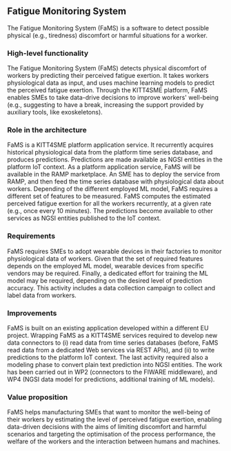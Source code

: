 Fatigue Monitoring System
--------------------

The Fatigue Monitoring System (FaMS) is a software to detect possible physical
(e.g., tiredness) discomfort or harmful situations for a worker.

### High-level functionality

The Fatigue Monitoring System (FaMS) detects physical discomfort of workers by
predicting their perceived fatigue exertion. It takes workers physiological data
as input, and uses machine learning models to predict the perceived fatigue
exertion. Through the KITT4SME platform, FaMS enables SMEs to take data-drive
decisions to improve workers' well-being (e.g., suggesting to have a break,
increasing the support provided by auxiliary tools, like exoskeletons).

### Role in the architecture

FaMS is a KITT4SME platform application service. It recurrently acquires
historical physiological data from the platform time series database, and
produces predictions. Predictions are made available as NGSI entities in the
platform IoT context. As a platform application service, FaMS will be available
in the RAMP marketplace. An SME has to deploy the service from RAMP, and then
feed the time series database with physiological data about workers. Depending
of the different employed ML model, FaMS requires a different set of features to
be measured. FaMS computes the estimated perceived fatigue exertion for all the
workers recurrently, at a given rate (e.g., once every 10 minutes). The
predictions become available to other services as NGSI entities published to the
IoT context.

### Requirements

FaMS requires SMEs to adopt wearable devices in their factories to monitor
physiological data of workers. Given that the set of required features depends
on the employed ML model, wearable devices from specific vendors may be
required. Finally, a dedicated effort for training the ML model may be required,
depending on the desired level of prediction accuracy. This activity includes a
data collection campaign to collect and label data from workers.

### Improvements

FaMS is built on an existing application developed within a different EU
project. Wrapping FaMS as a KITT4SME services required to develop new data
connectors to (i) read data from time series databases (before, FaMS read data
from a dedicated Web services via REST APIs), and (ii) to write predictions to
the platform IoT context. The last activity required also a modeling phase to
convert plain text prediction into NGSI entities. The work has been carried out
in WP2 (connectors to the FIWARE middleware), and WP4 (NGSI data model for
predictions, additional training of ML models).

### Value proposition

FaMS helps manufacturing SMEs that want to monitor the well-being of their
workers by estimating the level of perceived fatigue exertion, enabling
data-driven decisions with the aims of limiting discomfort and harmful scenarios
and targeting the optimisation of the process performance, the welfare of the
workers and the interaction between humans and machines.
